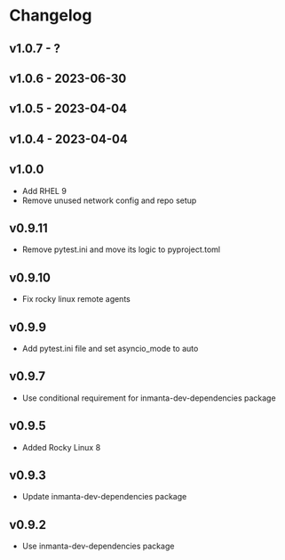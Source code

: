 # Changelog

## v1.0.7 - ?


## v1.0.6 - 2023-06-30


## v1.0.5 - 2023-04-04


## v1.0.4 - 2023-04-04


## v1.0.0
- Add RHEL 9
- Remove unused network config and repo setup

## v0.9.11
- Remove pytest.ini and move its logic to pyproject.toml

## v0.9.10
- Fix rocky linux remote agents

## v0.9.9
- Add pytest.ini file and set asyncio_mode to auto

## v0.9.7
- Use conditional requirement for inmanta-dev-dependencies package

## v0.9.5
- Added Rocky Linux 8

## v0.9.3
- Update inmanta-dev-dependencies package

## v0.9.2
- Use inmanta-dev-dependencies package
